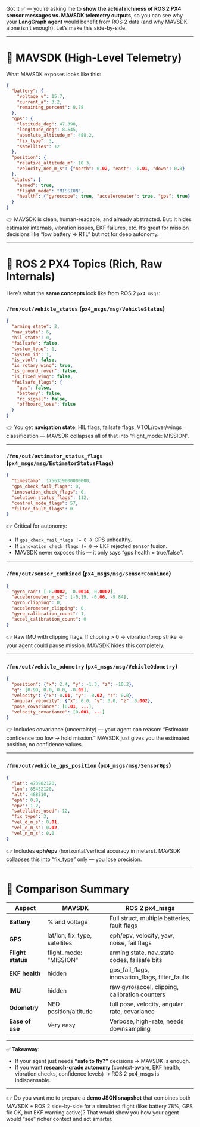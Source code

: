 Got it ✅ — you’re asking me to **show the actual richness of ROS 2 PX4 sensor messages vs. MAVSDK telemetry outputs**, so you can see why your **LangGraph agent** would benefit from ROS 2 data (and why MAVSDK alone isn’t enough). Let’s make this side-by-side.

---

# 🔹 MAVSDK (High-Level Telemetry)

What MAVSDK exposes looks like this:

```json
{
  "battery": {
    "voltage_v": 15.7,
    "current_a": 3.2,
    "remaining_percent": 0.78
  },
  "gps": {
    "latitude_deg": 47.398,
    "longitude_deg": 8.545,
    "absolute_altitude_m": 488.2,
    "fix_type": 3,
    "satellites": 12
  },
  "position": {
    "relative_altitude_m": 10.3,
    "velocity_ned_m_s": {"north": 0.02, "east": -0.01, "down": 0.0}
  },
  "status": {
    "armed": true,
    "flight_mode": "MISSION",
    "health": {"gyroscope": true, "accelerometer": true, "gps": true}
  }
}
```

👉 MAVSDK is clean, human-readable, and already abstracted.
But: it hides estimator internals, vibration issues, EKF failures, etc.
It’s great for mission decisions like “low battery → RTL” but not for deep autonomy.

---

# 🔹 ROS 2 PX4 Topics (Rich, Raw Internals)

Here’s what the **same concepts** look like from ROS 2 `px4_msgs`:

### `/fmu/out/vehicle_status` (`px4_msgs/msg/VehicleStatus`)

```json
{
  "arming_state": 2,
  "nav_state": 6,
  "hil_state": 0,
  "failsafe": false,
  "system_type": 1,
  "system_id": 1,
  "is_vtol": false,
  "is_rotary_wing": true,
  "is_ground_rover": false,
  "is_fixed_wing": false,
  "failsafe_flags": {
    "gps": false,
    "battery": false,
    "rc_signal": false,
    "offboard_loss": false
  }
}
```

👉 You get **navigation state**, HIL flags, failsafe flags, VTOL/rover/wings classification — MAVSDK collapses all of that into “flight\_mode: MISSION”.

---

### `/fmu/out/estimator_status_flags` (`px4_msgs/msg/EstimatorStatusFlags`)

```json
{
  "timestamp": 1756319000000000,
  "gps_check_fail_flags": 0,
  "innovation_check_flags": 0,
  "solution_status_flags": 112,
  "control_mode_flags": 57,
  "filter_fault_flags": 0
}
```

👉 Critical for autonomy:

* If `gps_check_fail_flags != 0` → GPS unhealthy.
* If `innovation_check_flags != 0` → EKF rejected sensor fusion.
* MAVSDK never exposes this — it only says “gps health = true/false”.

---

### `/fmu/out/sensor_combined` (`px4_msgs/msg/SensorCombined`)

```json
{
  "gyro_rad": [-0.0002, -0.0014, 0.0007],
  "accelerometer_m_s2": [-0.19, -0.06, -9.84],
  "gyro_clipping": 0,
  "accelerometer_clipping": 0,
  "gyro_calibration_count": 1,
  "accel_calibration_count": 0
}
```

👉 Raw IMU with clipping flags.
If clipping > 0 → vibration/prop strike → your agent could pause mission.
MAVSDK hides this completely.

---

### `/fmu/out/vehicle_odometry` (`px4_msgs/msg/VehicleOdometry`)

```json
{
  "position": {"x": 2.4, "y": -1.3, "z": -10.2},
  "q": [0.99, 0.0, 0.0, -0.05],
  "velocity": {"x": 0.01, "y": -0.02, "z": 0.0},
  "angular_velocity": {"x": 0.0, "y": 0.0, "z": 0.002},
  "pose_covariance": [0.01, ...],
  "velocity_covariance": [0.001, ...]
}
```

👉 Includes covariance (uncertainty) — your agent can reason: “Estimator confidence too low → hold mission.” MAVSDK just gives you the estimated position, no confidence values.

---

### `/fmu/out/vehicle_gps_position` (`px4_msgs/msg/SensorGps`)

```json
{
  "lat": 473982120,
  "lon": 85452120,
  "alt": 488210,
  "eph": 0.8,
  "epv": 1.2,
  "satellites_used": 12,
  "fix_type": 3,
  "vel_d_m_s": 0.01,
  "vel_e_m_s": 0.02,
  "vel_n_m_s": 0.0
}
```

👉 Includes **eph/epv** (horizontal/vertical accuracy in meters).
MAVSDK collapses this into “fix\_type” only — you lose precision.

---

# 🔹 Comparison Summary

| Aspect            | MAVSDK                         | ROS 2 px4\_msgs                                     |
| ----------------- | ------------------------------ | --------------------------------------------------- |
| **Battery**       | % and voltage                  | Full struct, multiple batteries, fault flags        |
| **GPS**           | lat/lon, fix\_type, satellites | eph/epv, velocity, yaw, noise, fail flags           |
| **Flight status** | flight\_mode: "MISSION"        | arming state, nav\_state codes, failsafe bits       |
| **EKF health**    | hidden                         | gps\_fail\_flags, innovation\_flags, filter\_faults |
| **IMU**           | hidden                         | raw gyro/accel, clipping, calibration counters      |
| **Odometry**      | NED position/altitude          | full pose, velocity, angular rate, covariance       |
| **Ease of use**   | Very easy                      | Verbose, high-rate, needs downsampling              |

---

✅ **Takeaway**:

* If your agent just needs **“safe to fly?”** decisions → MAVSDK is enough.
* If you want **research-grade autonomy** (context-aware, EKF health, vibration checks, confidence levels) → ROS 2 px4\_msgs is indispensable.

---

👉 Do you want me to prepare a **demo JSON snapshot** that combines both MAVSDK + ROS 2 side-by-side for a simulated flight (like: battery 78%, GPS fix OK, but EKF warning active)? That would show you how your agent would “see” richer context and act smarter.
